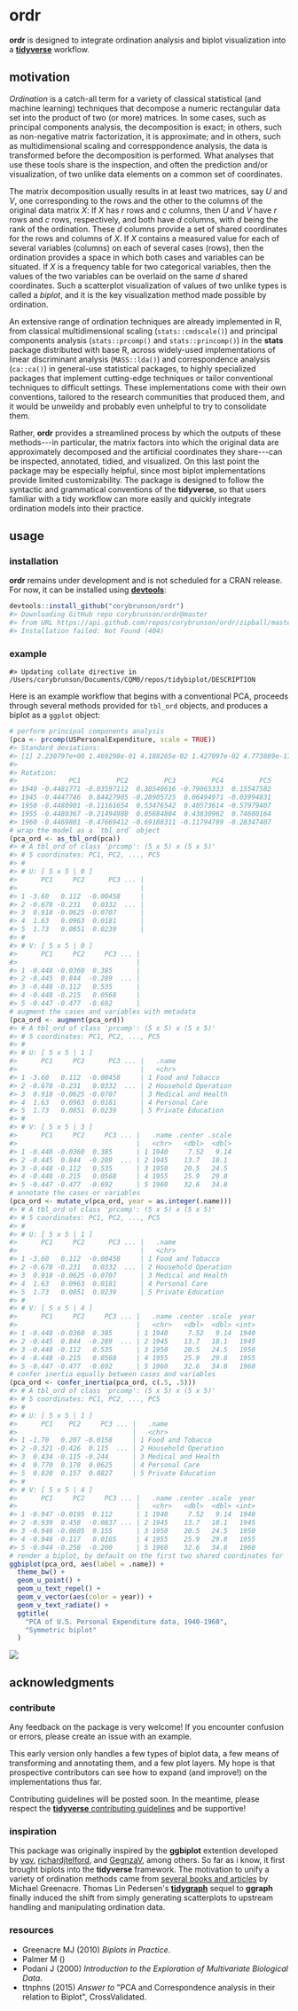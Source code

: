 
<!-- edit README.rmd -->
ordr
====

**ordr** is designed to integrate ordination analysis and biplot visualization into a [**tidyverse**](https://github.com/tidyverse/tidyverse) workflow.

motivation
----------

*Ordination* is a catch-all term for a variety of classical statistical (and machine learning) techniques that decompose a numeric rectangular data set into the product of two (or more) matrices. In some cases, such as principal components analysis, the decomposition is exact; in others, such as non-negative matrix factorization, it is approximate; and in others, such as multidimensional scaling and corresppondence analysis, the data is transformed before the decomposition is performed. What analyses that use these tools share is the inspection, and often the prediction and/or visualization, of two unlike data elements on a common set of coordinates.

The matrix decomposition usually results in at least two matrices, say *U* and *V*, one corresponding to the rows and the other to the columns of the original data matrix *X*: If *X* has *r* rows and *c* columns, then *U* and *V* have *r* rows and *c* rows, respectively, and both have *d* columns, with *d* being the rank of the ordination. These *d* columns provide a set of shared coordinates for the rows and columns of *X*. If *X* contains a measured value for each of several variables (columns) on each of several cases (rows), then the ordination provides a space in which both cases and variables can be situated. If *X* is a frequency table for two categorical variables, then the values of the two variables can be overlaid on the same *d* shared coordinates. Such a scatterplot visualization of values of two unlike types is called a *biplot*, and it is the key visualization method made possible by ordination.

An extensive range of ordination techniques are already implemented in R, from classical multidimensional scaling (`stats::cmdscale()`) and principal components analysis (`stats::prcomp()` and `stats::princomp()`) in the **stats** package distributed with base R, across widely-used implementations of linear discriminant analysis (`MASS::lda()`) and correspondence analysis (`ca::ca()`) in general-use statistical packages, to highly specialized packages that implement cutting-edge techniques or tailor conventional techniques to difficult settings. These implementations come with their own conventions, tailored to the research communities that produced them, and it would be unweildy and probably even unhelpful to try to consolidate them.

Rather, **ordr** provides a streamlined process by which the outputs of these methods---in particular, the matrix factors into which the original data are approximately decomposed and the artificial coordinates they share---can be inspected, annotated, tidied, and visualized. On this last point the package may be especially helpful, since most biplot implementations provide limited customizability. The package is designed to follow the syntactic and grammatical conventions of the **tidyverse**, so that users familiar with a tidy workflow can more easily and quickly integrate ordination models into their practice.

usage
-----

### installation

**ordr** remains under development and is not scheduled for a CRAN release. For now, it can be installed using [**devtools**](https://github.com/r-lib/devtools):

``` r
devtools::install_github("corybrunson/ordr")
#> Downloading GitHub repo corybrunson/ordr@master
#> from URL https://api.github.com/repos/corybrunson/ordr/zipball/master
#> Installation failed: Not Found (404)
```

### example

    #> Updating collate directive in  /Users/corybrunson/Documents/CQM0/repos/tidybiplot/DESCRIPTION

Here is an example workflow that begins with a conventional PCA, proceeds through several methods provided for `tbl_ord` objects, and produces a biplot as a `ggplot` object:

``` r
# perform principal components analysis
(pca <- prcomp(USPersonalExpenditure, scale = TRUE))
#> Standard deviations:
#> [1] 2.230797e+00 1.469298e-01 4.188265e-02 1.427097e-02 4.773889e-17
#> 
#> Rotation:
#>             PC1         PC2         PC3         PC4         PC5
#> 1940 -0.4481771 -0.03597112  0.38540616 -0.79065333  0.15547582
#> 1945 -0.4447746  0.84427905 -0.28905725  0.06494971 -0.03994831
#> 1950 -0.4480901 -0.11161654  0.53476542  0.40573614 -0.57979407
#> 1955 -0.4480367 -0.21494980  0.05684804  0.43830962  0.74680164
#> 1960 -0.4469801 -0.47669412 -0.69188311 -0.11794789 -0.28347407
# wrap the model as a `tbl_ord` object
(pca_ord <- as_tbl_ord(pca))
#> # A tbl_ord of class 'prcomp': (5 x 5) x (5 x 5)'
#> # 5 coordinates: PC1, PC2, ..., PC5
#> # 
#> # U: [ 5 x 5 | 0 ]
#>      PC1     PC2      PC3 ... | 
#>                               | 
#> 1 -3.60   0.112  -0.00458     | 
#> 2 -0.678 -0.231   0.0332  ... | 
#> 3  0.918 -0.0625 -0.0707      | 
#> 4  1.63   0.0963  0.0181      | 
#> 5  1.73   0.0851  0.0239      | 
#> # 
#> # V: [ 5 x 5 | 0 ]
#>      PC1     PC2     PC3 ... | 
#>                              | 
#> 1 -0.448 -0.0360  0.385      | 
#> 2 -0.445  0.844  -0.289  ... | 
#> 3 -0.448 -0.112   0.535      | 
#> 4 -0.448 -0.215   0.0568     | 
#> 5 -0.447 -0.477  -0.692      |
# augment the cases and variables with metadata
(pca_ord <- augment(pca_ord))
#> # A tbl_ord of class 'prcomp': (5 x 5) x (5 x 5)'
#> # 5 coordinates: PC1, PC2, ..., PC5
#> # 
#> # U: [ 5 x 5 | 1 ]
#>      PC1     PC2      PC3 ... |   .name              
#>                               |   <chr>              
#> 1 -3.60   0.112  -0.00458     | 1 Food and Tobacco   
#> 2 -0.678 -0.231   0.0332  ... | 2 Household Operation
#> 3  0.918 -0.0625 -0.0707      | 3 Medical and Health 
#> 4  1.63   0.0963  0.0181      | 4 Personal Care      
#> 5  1.73   0.0851  0.0239      | 5 Private Education  
#> # 
#> # V: [ 5 x 5 | 3 ]
#>      PC1     PC2     PC3 ... |   .name .center .scale
#>                              |   <chr>   <dbl>  <dbl>
#> 1 -0.448 -0.0360  0.385      | 1 1940     7.52   9.14
#> 2 -0.445  0.844  -0.289  ... | 2 1945    13.7   18.1 
#> 3 -0.448 -0.112   0.535      | 3 1950    20.5   24.5 
#> 4 -0.448 -0.215   0.0568     | 4 1955    25.9   29.8 
#> 5 -0.447 -0.477  -0.692      | 5 1960    32.6   34.8
# annotate the cases or variables
(pca_ord <- mutate_v(pca_ord, year = as.integer(.name)))
#> # A tbl_ord of class 'prcomp': (5 x 5) x (5 x 5)'
#> # 5 coordinates: PC1, PC2, ..., PC5
#> # 
#> # U: [ 5 x 5 | 1 ]
#>      PC1     PC2      PC3 ... |   .name              
#>                               |   <chr>              
#> 1 -3.60   0.112  -0.00458     | 1 Food and Tobacco   
#> 2 -0.678 -0.231   0.0332  ... | 2 Household Operation
#> 3  0.918 -0.0625 -0.0707      | 3 Medical and Health 
#> 4  1.63   0.0963  0.0181      | 4 Personal Care      
#> 5  1.73   0.0851  0.0239      | 5 Private Education  
#> # 
#> # V: [ 5 x 5 | 4 ]
#>      PC1     PC2     PC3 ... |   .name .center .scale  year
#>                              |   <chr>   <dbl>  <dbl> <int>
#> 1 -0.448 -0.0360  0.385      | 1 1940     7.52   9.14  1940
#> 2 -0.445  0.844  -0.289  ... | 2 1945    13.7   18.1   1945
#> 3 -0.448 -0.112   0.535      | 3 1950    20.5   24.5   1950
#> 4 -0.448 -0.215   0.0568     | 4 1955    25.9   29.8   1955
#> 5 -0.447 -0.477  -0.692      | 5 1960    32.6   34.8   1960
# confer inertia equally between cases and variables
(pca_ord <- confer_inertia(pca_ord, c(.5, .5)))
#> # A tbl_ord of class 'prcomp': (5 x 5) x (5 x 5)'
#> # 5 coordinates: PC1, PC2, ..., PC5
#> # 
#> # U: [ 5 x 5 | 1 ]
#>      PC1    PC2     PC3 ... |   .name              
#>                             |   <chr>              
#> 1 -1.70   0.207 -0.0158     | 1 Food and Tobacco   
#> 2 -0.321 -0.426  0.115  ... | 2 Household Operation
#> 3  0.434 -0.115 -0.244      | 3 Medical and Health 
#> 4  0.770  0.178  0.0625     | 4 Personal Care      
#> 5  0.820  0.157  0.0827     | 5 Private Education  
#> # 
#> # V: [ 5 x 5 | 4 ]
#>      PC1     PC2     PC3 ... |   .name .center .scale  year
#>                              |   <chr>   <dbl>  <dbl> <int>
#> 1 -0.947 -0.0195  0.112      | 1 1940     7.52   9.14  1940
#> 2 -0.939  0.458  -0.0837 ... | 2 1945    13.7   18.1   1945
#> 3 -0.946 -0.0605  0.155      | 3 1950    20.5   24.5   1950
#> 4 -0.946 -0.117   0.0165     | 4 1955    25.9   29.8   1955
#> 5 -0.944 -0.258  -0.200      | 5 1960    32.6   34.8   1960
# render a biplot, by default on the first two shared coordinates for `x` and `y`
ggbiplot(pca_ord, aes(label = .name)) +
  theme_bw() +
  geom_u_point() +
  geom_u_text_repel() +
  geom_v_vector(aes(color = year)) +
  geom_v_text_radiate() +
  ggtitle(
    "PCA of U.S. Personal Expenditure data, 1940-1960",
    "Symmetric biplot"
  )
```

![](man/figures/README-example-1.png)

acknowledgments
---------------

### contribute

Any feedback on the package is very welcome! If you encounter confusion or errors, please create an issue with an example.

This early version only handles a few types of biplot data, a few means of transforming and annotating them, and a few plot layers. My hope is that prospective contributors can see how to expand (and improve!) on the implementations thus far.

Contributing guidelines will be posted soon. In the meantime, please respect the [**tidyverse** contributing guidelines](https://www.tidyverse.org/articles/2017/08/contributing/) and be supportive!

### inspiration

This package was originally inspired by the **ggbiplot** extention developed by [vqv](https://github.com/vqv/ggbiplot), [richardjtelford](https://github.com/richardjtelford/ggbiplot), and [GegnzaV](https://github.com/GegznaV/ggbiplot), among others. So far as i know, it first brought biplots into the **tidyverse** framework. The motivation to unify a variety of ordination methods came from [several books and articles](https://www.barcelonagse.eu/research/publications/all?author=Michael%20Greenacre) by Michael Greenacre. Thomas Lin Pedersen's [**tidygraph**](https://github.com/thomasp85/tidygraph) sequel to **ggraph** finally induced the shift from simply generating scatterplots to upstream handling and manipulating ordination data.

### resources

-   Greenacre MJ (2010) *Biplots in Practice*.
-   Palmer M ()
-   Podani J (2000) *Introduction to the Exploration of Multivariate Biological Data*.
-   ttnphns (2015) *Answer to* "PCA and Correspondence analysis in their relation to Biplot", CrossValidated.
